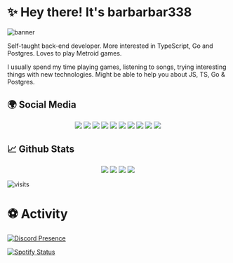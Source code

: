 # ✨ Hey there! It's barbarbar338

![banner](https://barbarbar338.fly.dev/banner.png)

Self-taught back-end developer. More interested in TypeScript, Go and Postgres. Loves to play Metroid games.

I usually spend my time playing games, listening to songs, trying interesting things with new technologies. Might be able to help you about JS, TS, Go & Postgres.

## 🌍 Social Media

<p align="center">
    <a href="http://instagram.com/ben_baris.d"><img src="https://img.shields.io/badge/ben_baris.d%20-FF08B4.svg?&style=for-the-badge&logo=instagram&logoColor=white" /></a>
    <a href="https://discord.com/users/952574663916154960"><img src="https://img.shields.io/badge/barbarbar338%20-7289DA.svg?&style=for-the-badge&logo=discord&logoColor=white" /></a>
    <a href="https://www.npmjs.com/~leydihavuc"><img src="https://img.shields.io/badge/leydihavuc%20-1d202b.svg?&style=for-the-badge&logo=npm&logoColor=white" /></a>
    <a href="https://barbarbar338.fly.dev/discord"><img src="https://img.shields.io/badge/Server%20-7289DA.svg?&style=for-the-badge&logo=discord&logoColor=white" /></a>
    <a href="https://github.com/barbarbar338"><img src="https://img.shields.io/badge/barbarbar338%20-1d202b.svg?&style=for-the-badge&logo=github&logoColor=white" /></a>
    <a href="https://twitter.com/ben_baris_d"><img src="https://img.shields.io/badge/ben_baris_d%20-7289DA.svg?&style=for-the-badge&logo=twitter&logoColor=white" /></a>
    <a href="https://www.youtube.com/ProjectHammer"><img src="https://img.shields.io/badge/Barış Demirci%20-FF0000.svg?&style=for-the-badge&logo=youtube&logoColor=white" /></a>
    <a href="https://barbarbar338.fly.dev"><img src="https://img.shields.io/badge/Website%20-1d202b.svg?&style=for-the-badge" /></a>
    <a href="https://barbarbar338.fly.dev/hiven"><img src="https://img.shields.io/badge/Hiven%20House%20-1d202b.svg?&style=for-the-badge" /></a>
    <a href="https://www.linkedin.com/in/barbarbar338/"><img src="https://img.shields.io/badge/barbarbar338%20-1d202b.svg?&style=for-the-badge&logo=linkedin&logoColor=white" /></a>
    
</p>

## 📈 Github Stats

<p align="center">
    <img src="https://github-readme-stats.vercel.app/api?username=barbarbar338&show_icons=true&hide_title=true&theme=radical&text_color=FF9DD9&count_private=true&include_all_commits=true" />
    <img src="https://github-readme-stats.vercel.app/api/top-langs/?username=barbarbar338&layout=compact&text_color=FF9DD9&title_color=FF9DD9&bg_color=141321&count_private=true&include_all_commits=true&langs_count=10&hide_title=true" />
    <img src="https://github-profile-trophy.vercel.app/?username=barbarbar338&theme=radical" />
    <img src="https://activity-graph.herokuapp.com/graph?username=barbarbar338&bg_color=141321&color=FF9DD9&line=FF9DD9&point=9dffc3" />
</p>

![visits](https://komarev.com/ghpvc/?username=barbarbar338)

# ⚽ Activity
[![Discord Presence](https://lanyard-profile-readme.vercel.app/api/952574663916154960)](https://discord.com/users/952574663916154960)

[![Spotify Status](https://spotify-readme-badge.vercel.app/api/now-playing)](https://github.com/akellbl4/spotify-badge)
